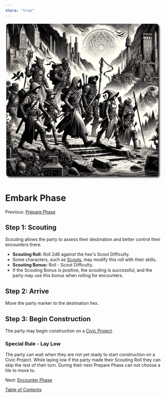 ```yaml
---
share: "true"
---
```


![embark-page](./embark-page.png)    
    
# Embark Phase    
Previous: [Prepare Phase](./Prepare-Phase.html)    
    
## Step 1: Scouting    
    
Scouting allows the party to assess their destination and better control their encounters there.    
- **Scouting Roll:** Roll 2d6 against the hex's Scout Difficulty.    
- Some characters, such as [Scouts](./Scouts.html), may modify this roll with their skills.    
- **Scouting Bonus:** Roll - Scout Difficulty.    
- If the Scouting Bonus is positive, the scouting is successful, and the party may use this bonus when rolling for encounters.    
    
## Step 2: Arrive    
    
Move the party marker to the destination hex.    
    
## Step 3: Begin Construction    
    
The party may begin construction on a [Civic Project](./Civic-Projects.html).     
    
### Special Rule - Lay Low    
    
The party can wait when they are not yet ready to start construction on a Civic Project. While laying low if the party made their Scouting Roll they can skip the rest of their turn. During their next Prepare Phase can not choose a tile to move to.    
    
Next: [Encounter Phase](./Encounter-Phase.html)    
    
[Table of Contents](./Table-of-Contents.html)